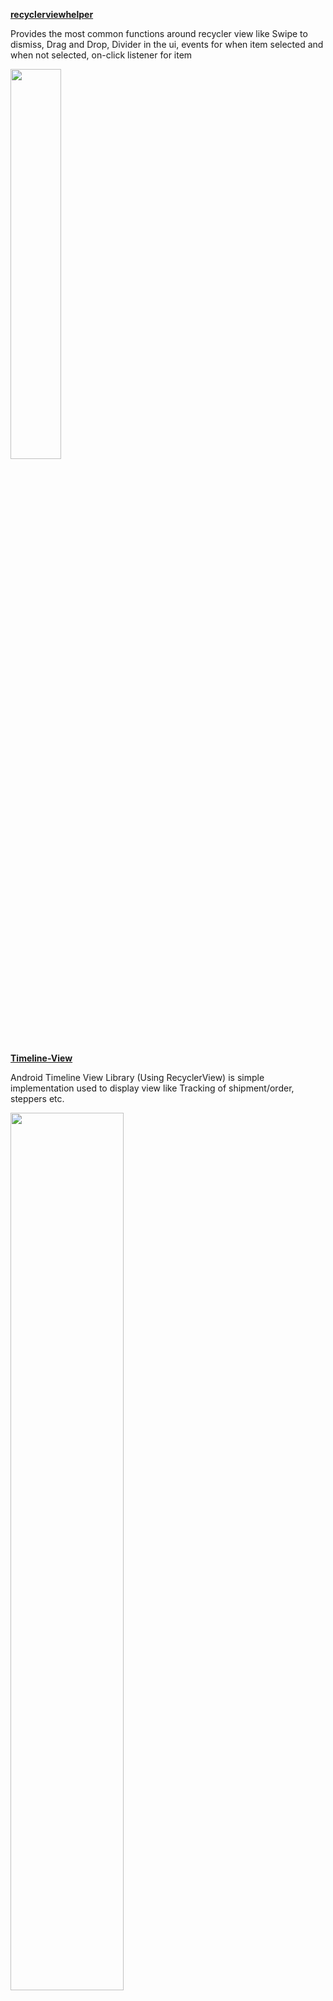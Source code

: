 
**[recyclerviewhelper](https://github.com/nisrulz/recyclerviewhelper)**

Provides the most common functions around recycler view like Swipe to dismiss, Drag and Drop, Divider in the ui, events for when item selected and when not selected, on-click listener for item

<div>
<img src=https://github.com/nisrulz/recyclerviewhelper/raw/develop/img/walkthrough1.gif width="40%">
</div>

**[Timeline-View](https://github.com/vipulasri/Timeline-View)**

Android Timeline View Library (Using RecyclerView) is simple implementation used to display view like Tracking of shipment/order, steppers etc.

<div>
<img src=https://github.com/vipulasri/Timeline-View/raw/master/art/showcase.png width="60%">
</div>

**[FoldingCell for Android](https://github.com/Ramotion/folding-cell-android)**

This project is maintained by Ramotion, Inc.
We specialize in the designing and coding of custom UI for Mobile Apps and Websites.

<div>
<img src=https://github.com/Ramotion/folding-cell-android/raw/master/folding_cell_preview.gif width="40%">
</div>

**[Swipe Layout](https://github.com/rambler-digital-solutions/swipe-layout-android)**

Flexible Android Widget

<div>
<img src=https://github.com/rambler-digital-solutions/swipe-layout-android/raw/master/rambler.mail.gif?raw=true width="40%">
</div>
